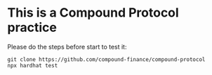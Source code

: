 # This is a Compound Protocol practice 

Please do the steps before start to test it:

```shell
git clone https://github.com/compound-finance/compound-protocol
npx hardhat test
```
